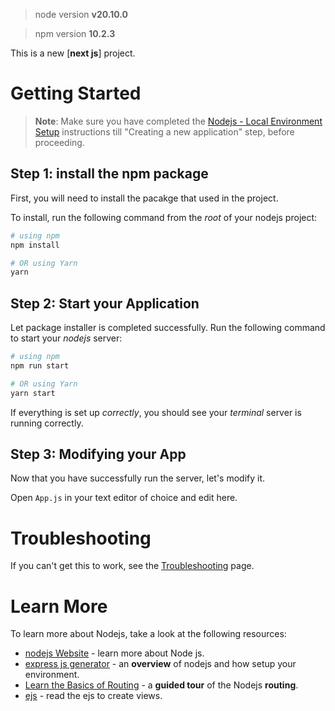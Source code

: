 >node version **v20.10.0**

>npm version **10.2.3**

This is a new [**next js**] project.

# Getting Started

>**Note**: Make sure you have completed the [Nodejs - Local Environment Setup](https://www.tutorialspoint.com/nodejs/nodejs_environment_setup.htm) instructions till "Creating a new application" step, before proceeding.

## Step 1: install the npm package

First, you will need to install the pacakge that used in the project.

To install, run the following command from the _root_ of your nodejs project:

```bash
# using npm
npm install

# OR using Yarn
yarn
```

## Step 2: Start your Application

Let package installer is completed successfully. Run the following command to start your _nodejs_ server:


```bash
# using npm
npm run start

# OR using Yarn
yarn start
```

If everything is set up _correctly_, you should see your _terminal_ server is running correctly.

## Step 3: Modifying your App

Now that you have successfully run the server, let's modify it.

Open `App.js` in your text editor of choice and edit here.

# Troubleshooting

If you can't get this to work, see the [Troubleshooting](https://nodejs.org/en/learn/getting-started/debugging) page.

# Learn More

To learn more about Nodejs, take a look at the following resources:

- [nodejs Website](https://nodejs.org/en/learn/getting-started/) - learn more about Node js.
- [express js generator](https://expressjs.com/en/starter/generator.html) - an **overview** of nodejs and how setup your environment.
- [Learn the Basics of Routing](https://expressjs.com/en/guide/routing.html) - a **guided tour** of the Nodejs **routing**.
- [ejs](https://ejs.co) - read the ejs to create views.
